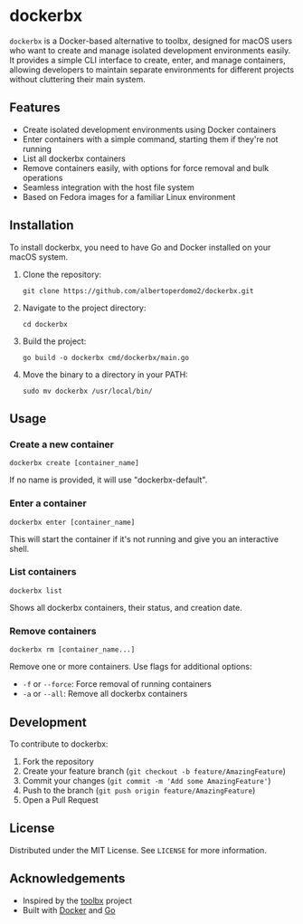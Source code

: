 # dockerbx

`dockerbx` is a Docker-based alternative to toolbx, designed for macOS users who want to create and manage isolated development environments easily. It provides a simple CLI interface to create, enter, and manage containers, allowing developers to maintain separate environments for different projects without cluttering their main system.

## Features

- Create isolated development environments using Docker containers
- Enter containers with a simple command, starting them if they're not running
- List all dockerbx containers
- Remove containers easily, with options for force removal and bulk operations
- Seamless integration with the host file system
- Based on Fedora images for a familiar Linux environment

## Installation

To install dockerbx, you need to have Go and Docker installed on your macOS system.

1. Clone the repository:
   ```
   git clone https://github.com/albertoperdomo2/dockerbx.git
   ```

2. Navigate to the project directory:
   ```
   cd dockerbx
   ```

3. Build the project:
   ```
   go build -o dockerbx cmd/dockerbx/main.go
   ```

4. Move the binary to a directory in your PATH:
   ```
   sudo mv dockerbx /usr/local/bin/
   ```

## Usage

### Create a new container

```
dockerbx create [container_name]
```

If no name is provided, it will use "dockerbx-default".

### Enter a container

```
dockerbx enter [container_name]
```

This will start the container if it's not running and give you an interactive shell.

### List containers

```
dockerbx list
```

Shows all dockerbx containers, their status, and creation date.

### Remove containers

```
dockerbx rm [container_name...]
```

Remove one or more containers. Use flags for additional options:
- `-f` or `--force`: Force removal of running containers
- `-a` or `--all`: Remove all dockerbx containers

## Development

To contribute to dockerbx:

1. Fork the repository
2. Create your feature branch (`git checkout -b feature/AmazingFeature`)
3. Commit your changes (`git commit -m 'Add some AmazingFeature'`)
4. Push to the branch (`git push origin feature/AmazingFeature`)
5. Open a Pull Request

## License

Distributed under the MIT License. See `LICENSE` for more information.

## Acknowledgements

- Inspired by the [toolbx](https://github.com/containers/toolbox) project
- Built with [Docker](https://www.docker.com/) and [Go](https://golang.org/)
